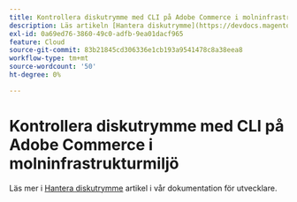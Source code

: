 ```yaml
---
title: Kontrollera diskutrymme med CLI på Adobe Commerce i molninfrastrukturmiljö
description: Läs artikeln [Hantera diskutrymme](https://devdocs.magento.com/guides/v2.3/cloud/project/manage-disk-space.html) i utvecklardokumentationen.
exl-id: 0a69ed76-3860-49c0-adfb-9ea01dacf965
feature: Cloud
source-git-commit: 83b21845cd306336e1cb193a9541478c8a38eea8
workflow-type: tm+mt
source-wordcount: '50'
ht-degree: 0%

---
```


# Kontrollera diskutrymme med CLI på Adobe Commerce i molninfrastrukturmiljö

Läs mer i [Hantera diskutrymme](https://devdocs.magento.com/guides/v2.3/cloud/project/manage-disk-space.html) artikel i vår dokumentation för utvecklare.
